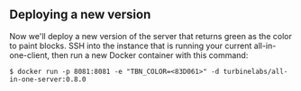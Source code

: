 ## Deploying a new version

Now we'll deploy a new version of the server that returns green as the
color to paint blocks. SSH into the instance that is running your current
all-in-one-client, then run a new Docker container with this command:

```console
$ docker run -p 8081:8081 -e "TBN_COLOR=<83D061>" -d turbinelabs/all-in-one-server:0.8.0
```
